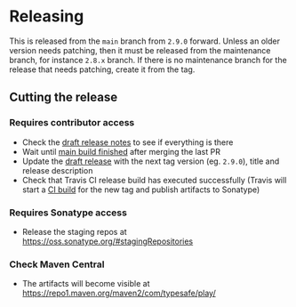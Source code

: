 # Releasing

This is released from the `main` branch from `2.9.0` forward. Unless an older version needs patching, then it must be released from the maintenance branch, for instance `2.8.x` branch. If there is no maintenance branch for the release that needs patching, create it from the tag.

## Cutting the release

### Requires contributor access

- Check the [draft release notes](https://github.com/playframework/play-json/releases) to see if everything is there
- Wait until [main build finished](https://travis-ci.com/github/playframework/play-json/builds) after merging the last PR
- Update the [draft release](https://github.com/playframework/play-json/releases) with the next tag version (eg. `2.9.0`), title and release description
- Check that Travis CI release build has executed successfully (Travis will start a [CI build](https://travis-ci.com/github/playframework/play-json/builds) for the new tag and publish artifacts to Sonatype)

### Requires Sonatype access

- Release the staging repos at https://oss.sonatype.org/#stagingRepositories

### Check Maven Central

- The artifacts will become visible at https://repo1.maven.org/maven2/com/typesafe/play/
